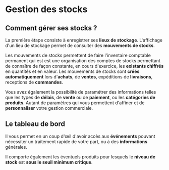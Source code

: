 # Gestion des stocks 

## Comment gérer ses stocks ? 

La première étape consiste à enregistrer ses **lieux de stockage**. L'affichage d'un lieu de stockage permet de consulter des **mouvements de stocks**.

Les mouvements de stocks permettent de faire l'inventaire comptable permanent qui est est une organisation des comptes de stocks permettant de connaître de façon constante, en cours d'exercice, les **existants chiffrés** en quantités et en valeur. Les mouvements de stocks sont **créés automatiquement** lors d'**achats**, de **ventes**, expéditions de **livraisons**, receptions de **commandes**.

Vous avez également la possibilité de paramétrer des informations telles que les types de **délais**, de **vente** ou de **paiement**, ou les **catégories de produits**. Autant de paramètres qui vous permettent d'affiner et de **personnaliser** votre gestion commerciale.

## Le tableau de bord 

Il vous permet en un coup d'œil d'avoir accès aux **événements** pouvant nécessiter un traitement rapide de votre part, ou à des **informations** générales.

Il comporte également les éventuels produits pour lesquels le **niveau de stock** est **sous le seuil minimum critique**.

